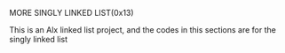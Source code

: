MORE SINGLY LINKED LIST(0x13)

This is an Alx linked list project, and the codes in this sections are for the singly linked list
